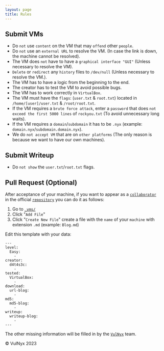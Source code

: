 ```yaml
---
layout: page
title: Rules
---
```

## Submit VMs
- Do `not` use `content` on the VM that may `offend` other `people`.
- Do `not` use an `external URL` to resolve the VM. (In case the link is down, the machine cannot be resolved).
- The VM does `not` have to have a `graphical interface "GUI"` (Unless necessary to resolve the VM).
- `Delete` or `redirect` any `history` files to `/dev/null` (Unless necessary to resolve the VM.).
- The VM has to have a logic from the beginning to the end.
- The creator has to test the VM to avoid possible bugs.
- The VM has to work correctly in `VirtualBox`.
- The VM must have the `flags`: (`user.txt` & `root.txt`) located in `/home/[user]/user.txt` & `/root/root.txt`.
- If the VM requires a `brute force attack`, enter a `password` that does `not exceed the first 5000 lines` of `rockyou.txt` (To avoid unnecessary long waits).
- If the VM requires a `domain`/`subdomain` it has to be `.nyx` (example: `domain.nyx`/`subdomain.domain.nyx`).
- We do `not accept VM` that are on `other platforms` (The only reason is because we want to have our own machines).

## Submit Writeup

- Do `not show` the `user.txt`/`root.txt` flags.

## Pull Request (Optional)

After acceptance of your machine, if you want to appear as a <a href="https://github.com/vulnyx/vulnyx.github.io/graphs/contributors" target="_blank">`collaborator`</a> in the official <a href="https://github.com/VulNyx/vulnyx.github.io" target="_blank">`repository`</a> you can do it as follows:

1. Go to <a href="https://github.com/VulNyx/vulnyx.github.io/tree/main/_vms" target="_blank">`_vms/`</a>
2. Click "`Add File`"
3. Click "`Create New File`" create a file with the `name` of your `machine` with extension `.md` (example: `Blog.md`)

Edit this template with your data:

```
---
level:
  Easy:
    -
creator:
  d4t4s3c:
    -
tested:
  VirtualBox:
    -
download:
  url-blog:
    -
md5:
  md5-blog:
    -
writeup:
  writeup-blog:
    -
---
```

The other missing information will be filled in by the <a href="https://vulnyx.com" target="_blank">`VulNyx`</a> team.

<footer>
  <p>© VulNyx 2023</p>
</footer>
